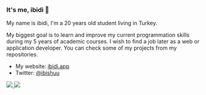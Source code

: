 ### It's me, ibidi 👋
My name is ibidi, I'm a 20 years old student living in Turkey.

My biggest goal is to learn and improve my current programmation skills during my 5 years of academic courses. I wish to find a job later as a web or application developer. You can check some of my projects from my repositories.

- My website: [ibidi.app](https://ibidi.app)
- Twitter: [@ibishuu](https://twitter.com/ibishuu)

<a href="https://github.com/ibidi">
  <img src="https://github-readme-stats.vercel.app/api?username=ibidi&count_private=true&hide_border=true&show_icons=true&include_all_commits=true&bg_color=0d1117&title_color=df761c&text_color=FFFFFF&icon_color=df761c">
<img src="https://github-readme-stats.vercel.app/api/top-langs/?username=ibidi&layout=compact&theme=nord&hide_border=true&bg_color=0d1117&border_radius=6&title_color=df761c">
</a>
